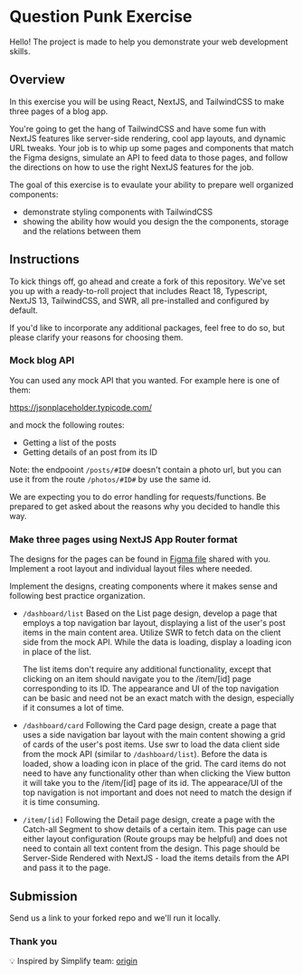 # Question Punk Exercise

Hello!
The project is made to help you demonstrate your web development skills.

## Overview

In this exercise you will be using React, NextJS, and TailwindCSS to make three pages of a blog app.

You're going to get the hang of TailwindCSS and have some fun with NextJS features like server-side rendering, cool app layouts, and dynamic URL tweaks. Your job is to whip up some pages and components that match the Figma designs, simulate an API to feed data to those pages, and follow the directions on how to use the right NextJS features for the job.

The goal of this exercise is to evaulate your ability to prepare well organized components:

- demonstrate styling components with TailwindCSS
- showing the ability how would you design the the components, storage and the relations between them

## Instructions

To kick things off, go ahead and create a fork of this repository. We've set you up with a ready-to-roll project that includes React 18, Typescript, NextJS 13, TailwindCSS, and SWR, all pre-installed and configured by default.

If you'd like to incorporate any additional packages, feel free to do so, but please clarify your reasons for choosing them.

### Mock blog API

You can used any mock API that you wanted. For example here is one of them:

https://jsonplaceholder.typicode.com/

and mock the following routes:

- Getting a list of the posts
- Getting details of an post from its ID

Note: the endpooint `/posts/#ID#` doesn't contain a photo url, but you can use it from the route `/photos/#ID#` by use the same id.

We are expecting you to do error handling for requests/functions. Be prepared to get asked about the reasons why you decided to handle this way.

### Make three pages using NextJS App Router format

The designs for the pages can be found in [Figma file](https://www.figma.com/file/lUbwgHr7OTh4IEf1Y4szwf/NextJS-Ecommerce?node-id=0%3A1&t=bHXi1DmZpSYk17Wd-1) shared with you.
Implement a root layout and individual layout files where needed.

Implement the designs, creating components where it makes sense and following best practice organization.

- `/dashboard/list`
  Based on the List page design, develop a page that employs a top navigation bar layout, displaying a list of the user's post items in the main content area. Utilize SWR to fetch data on the client side from the mock API. While the data is loading, display a loading icon in place of the list.
  
  The list items don't require any additional functionality, except that clicking on an item should navigate you to the /item/[id] page corresponding to its ID. The appearance and UI of the top navigation can be basic and need not be an exact match with the design, especially if it consumes a lot of time.

- `/dashboard/card`
  Following the Card page design, create a page that uses a side navigation bar layout with the main content showing a grid of cards of the user's post items.
  Use swr to load the data client side from the mock API (similar to `/dashboard/list`). Before the data is loaded, show a loading icon in place of the grid.
  The card items do not need to have any functionality other than when clicking the View button it will take you to the /item/[id] page of its id.
  The appearace/UI of the top navigation is not important and does not need to match the design if it is time consuming.

- `/item/[id]`
  Following the Detail page design, create a page with the Catch-all Segment to show details of a certain item. This page can use either layout configuration (Route groups may be helpful) and does not need to contain all text content from the design. This page should be Server-Side Rendered with NextJS - load the items details from the API and pass it to the page.

## Submission
Send us a link to your forked repo and we'll run it locally.

### Thank you

💡 Inspired by Simplify team: [origin](https://github.com/SimplifyJobs/frontend-assessment)
